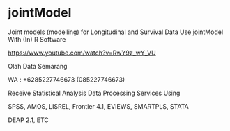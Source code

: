 # jointModel
Joint models (modelling) for Longitudinal and Survival Data Use jointModel With (In) R Software

https://www.youtube.com/watch?v=RwY9z_wY_VU

Olah Data Semarang

WA : +6285227746673 (085227746673)

Receive Statistical Analysis Data Processing Services Using

SPSS, AMOS, LISREL, Frontier 4.1, EVIEWS, SMARTPLS, STATA

DEAP 2.1, ETC
